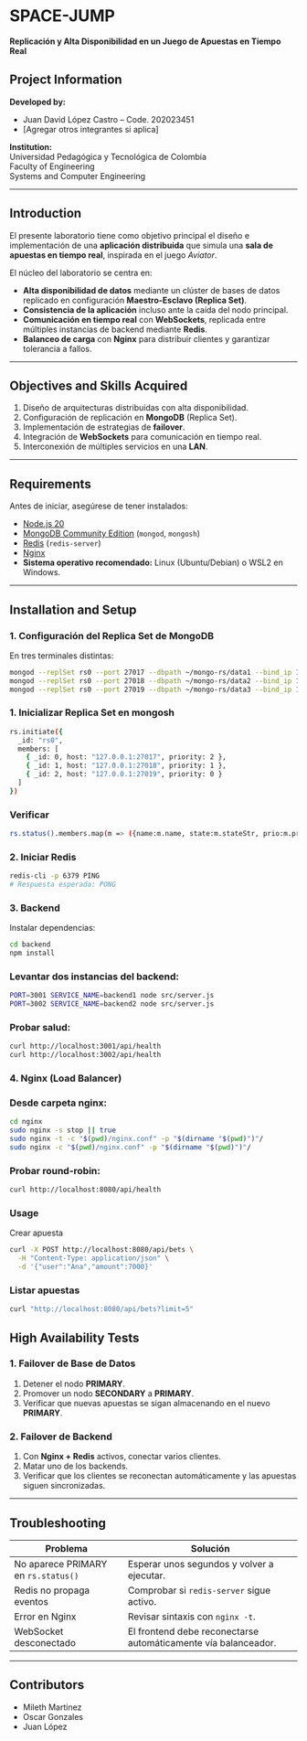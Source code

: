 # SPACE-JUMP  
**Replicación y Alta Disponibilidad en un Juego de Apuestas en Tiempo Real**

## Project Information  
**Developed by:**  
- Juan David López Castro – Code. 202023451  
- [Agregar otros integrantes si aplica]  

**Institution:**  
Universidad Pedagógica y Tecnológica de Colombia  
Faculty of Engineering  
Systems and Computer Engineering  

---

## Introduction  
El presente laboratorio tiene como objetivo principal el diseño e implementación de una **aplicación distribuida** que simula una **sala de apuestas en tiempo real**, inspirada en el juego *Aviator*.  

El núcleo del laboratorio se centra en:  
- **Alta disponibilidad de datos** mediante un clúster de bases de datos replicado en configuración **Maestro-Esclavo (Replica Set)**.  
- **Consistencia de la aplicación** incluso ante la caída del nodo principal.  
- **Comunicación en tiempo real** con **WebSockets**, replicada entre múltiples instancias de backend mediante **Redis**.  
- **Balanceo de carga** con **Nginx** para distribuir clientes y garantizar tolerancia a fallos.  

---

## Objectives and Skills Acquired  
1. Diseño de arquitecturas distribuidas con alta disponibilidad.  
2. Configuración de replicación en **MongoDB** (Replica Set).  
3. Implementación de estrategias de **failover**.  
4. Integración de **WebSockets** para comunicación en tiempo real.  
5. Interconexión de múltiples servicios en una **LAN**.  

---

## Requirements  
Antes de iniciar, asegúrese de tener instalados:  
- [Node.js 20](https://nodejs.org/)  
- [MongoDB Community Edition](https://www.mongodb.com/try/download/community) (`mongod`, `mongosh`)  
- [Redis](https://redis.io/download/) (`redis-server`)  
- [Nginx](https://nginx.org/en/download.html`)  
- **Sistema operativo recomendado:** Linux (Ubuntu/Debian) o WSL2 en Windows.  

---

## Installation and Setup  

### 1. Configuración del Replica Set de MongoDB  
En tres terminales distintas:  

```bash
mongod --replSet rs0 --port 27017 --dbpath ~/mongo-rs/data1 --bind_ip 127.0.0.1
mongod --replSet rs0 --port 27018 --dbpath ~/mongo-rs/data2 --bind_ip 127.0.0.1
mongod --replSet rs0 --port 27019 --dbpath ~/mongo-rs/data3 --bind_ip 127.0.0.1
```

### 1. Inicializar Replica Set en mongosh

```bash
rs.initiate({
  _id: "rs0",
  members: [
    { _id: 0, host: "127.0.0.1:27017", priority: 2 },
    { _id: 1, host: "127.0.0.1:27018", priority: 1 },
    { _id: 2, host: "127.0.0.1:27019", priority: 0 }
  ]
})
```
### Verificar
```bash
rs.status().members.map(m => ({name:m.name, state:m.stateStr, prio:m.priority}))
```
### 2. Iniciar Redis
```bash
redis-cli -p 6379 PING
# Respuesta esperada: PONG
```
### 3. Backend
Instalar dependencias:

```bash
cd backend
npm install
```
### Levantar dos instancias del backend:

```bash
PORT=3001 SERVICE_NAME=backend1 node src/server.js
PORT=3002 SERVICE_NAME=backend2 node src/server.js
```
### Probar salud:
```bash
curl http://localhost:3001/api/health
curl http://localhost:3002/api/health
```
### 4. Nginx (Load Balancer)

### Desde carpeta nginx:
```bash
cd nginx
sudo nginx -s stop || true
sudo nginx -t -c "$(pwd)/nginx.conf" -p "$(dirname "$(pwd)")"/
sudo nginx -c "$(pwd)/nginx.conf" -p "$(dirname "$(pwd)")"/
```
### Probar round-robin:
```bash
curl http://localhost:8080/api/health
```
### Usage
Crear apuesta
```bash
curl -X POST http://localhost:8080/api/bets \
  -H "Content-Type: application/json" \
  -d '{"user":"Ana","amount":7000}'
```
### Listar apuestas
```bash
curl "http://localhost:8080/api/bets?limit=5"
```
## High Availability Tests  

### 1. Failover de Base de Datos  
1. Detener el nodo **PRIMARY**.  
2. Promover un nodo **SECONDARY** a **PRIMARY**.  
3. Verificar que nuevas apuestas se sigan almacenando en el nuevo **PRIMARY**.  

### 2. Failover de Backend  
1. Con **Nginx + Redis** activos, conectar varios clientes.  
2. Matar uno de los backends.  
3. Verificar que los clientes se reconectan automáticamente y las apuestas siguen sincronizadas.  

---

## Troubleshooting  

| Problema | Solución |
|----------|----------|
| No aparece PRIMARY en `rs.status()` | Esperar unos segundos y volver a ejecutar. |
| Redis no propaga eventos | Comprobar si `redis-server` sigue activo. |
| Error en Nginx | Revisar sintaxis con `nginx -t`. |
| WebSocket desconectado | El frontend debe reconectarse automáticamente vía balanceador. |

---

## Contributors  
- Mileth Martinez
- Oscar Gonzales
- Juan López 

